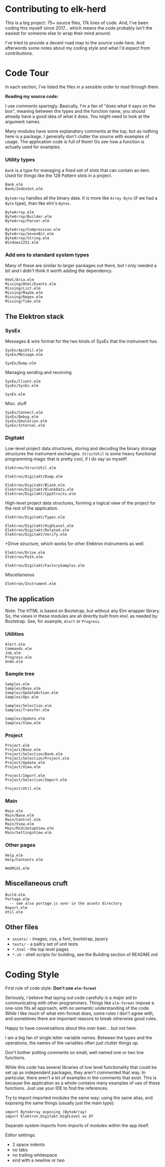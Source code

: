 #  Contributing to elk-herd

This is a big project: 75+ source files, 17k lines of code.  And, I've been
coding this myself since 2017... which means the code probably isn't the
easiest for someone else to wrap their mind around.

I've tried to provide a decent road map to the source code here. And afterwords
some notes about my coding style and what I'd expect from contributions.



# Code Tour

In each section, I've listed the files in a sensible order to read through
them.

**Reading my source code:**

I use comments sparingly. Basically, I'm a fan of "does what it says on the
box", meaning between the types and the function name, you should already
have a good idea of what it does. You might need to look at the argument names.

Many modules have some explanatory comments at the top, but as nothing here is
a package, I generally don't clutter the source with examples of usage. The
application code is full of them! Go see how a function is actually used for
examples.

### Utility types

`Bank` is a type for managing a fixed set of slots that can contain an item.
Used for things like the 128 Pattern slots in a project.

    Bank.elm
    Bank/IndexSet.elm

`ByteArray` handles all the binary data. It is more like `Array Byte` (if we
had a `Byte` type), than like elm's `Bytes`.

    ByteArray.elm
    ByteArray/Builder.elm
    ByteArray/Parser.elm

    ByteArray/Compression.elm
    ByteArray/SevenBit.elm
    ByteArray/String.elm
    Windows1252.elm

### Add ons to standard system types

Many of these are similar to larger packages out there, but I only needed a bit
and I didn't think it worth adding the dependency.

    Html/Aria.elm
    Missing/Html/Events.elm
    Missing/List.elm
    Missing/Maybe.elm
    Missing/Regex.elm
    Missing/Time.elm

## The Elektron stack

### SysEx

Messages & wire format for the two kinds of SysEx that the instrument has.

    SysEx/ApiUtil.elm
    SysEx/Message.elm

    SysEx/Dump.elm

Managing sending and receiving

    SysEx/Client.elm
    SysEx/SysEx.elm

    SysEx.elm

Misc. stuff

    SysEx/Connect.elm
    SysEx/Debug.elm
    SysEx/Emulation.elm
    SysEx/Internal.elm


### Digitakt

Low-level project data structures, storing and decoding the binary storage
structures the instrument exchanges.  `StructUtil` is some heavy functional
programming magic that is pretty cool, if I do say so myself!

    Elektron/StructUtil.elm

    Elektron/Digitakt/Dump.elm

    Elektron/Digitakt/Blank.elm
    Elektron/Digitakt/BlankData.elm
    Elektron/Digitakt/CppStructs.elm

High-level project data structures, forming a logical view of the project
for the rest of the application.

    Elektron/Digitakt/Types.elm

    Elektron/Digitakt/HighLevel.elm
    Elektron/Digitakt/Related.elm
    Elektron/Digitakt/Verify.elm

+Drive structure, which works for other Elektron instruments as well.

    Elektron/Drive.elm
    Elektron/Path.elm

    Elektron/Digitakt/FactorySamples.elm

Miscellaneous

    Elektron/Instrument.elm

## The application

Note: The HTML is based on Bootstrap, but without any Elm wrapper library.
So, the views in these modules are all directly built from `Html` as needed
by Bootstrap. See, for example, `Alert` or `Progress`.

### Utilities

    Alert.elm
    Commands.elm
    Job.elm
    Progress.elm
    Undo.elm

### Sample tree

    Samples.elm
    Samples/Base.elm
    Samples/UpdateAction.elm
    Samples/Ops.elm

    Samples/Selection.elm
    Samples/Transfer.elm

    Samples/Update.elm
    Samples/View.elm

### Project

    Project.elm
    Project/Base.elm
    Project/Selection/Bank.elm
    Project/Selection/Project.elm
    Project/Update.elm
    Project/View.elm

    Project/Import.elm
    Project/Selection/Import.elm

    Project/Util.elm

### Main

    Main.elm
    Main/Base.elm
    Main/Control.elm
    Main/View.elm
    Main/MidiSetupView.elm
    Main/SettingsView.elm

### Other pages

    Help.elm
    Help/Contents.elm

    WebMidi.elm

## Miscellaneous cruft

    Build.elm
    Portage.elm
      -- see also portage.js over in the assets directory
    Report.elm
    Util.elm


## Other files

  * `assets/` - images, css, a font, bootstrap, jquery
  * `tests/` - a paltry set of unit tests
  * `*.html` - the top level pages
  * `*.sh` - shell scripts for building, see the Building section of README.md

# Coding Style

First rule of code style: **Don't use `elm-format`**

Seriously, I believe that laying out code carefully is a major aid to
communicating with other programmers. Things like `elm-format` impose a
one-size fits all approach, with no semantic understanding of the code. While
I like much of what elm-format does, some rules I don't agree with, and
sometimes there are important reasons to break otherwise good rules.

Happy to have conversations about this over beer... but not here.

I am a big fan of single letter variable names. Between the types and the
operations, the names of the variables often just clutter things up.

Don't bother putting comments on small, well named one or two line functions.

While this code has several libraries of low level functionality that could be
set up as independent packages, they aren't commented that way. In particular,
there aren't a lot of examples in the comments that exist. This is because
the application as a whole contains many examples of use of these functions.
Just use your IDE to find the references.

Try to import imported modules the same way: using the same alias, and exposing
the same things (usually just the main type):

    import ByteArray exposing (ByteArray)
    import Elektron.Digitakt.HighLevel as DT

Separate system imports from imports of modules within the app itself.

Editor settings:
  * 2 space indents
  * no tabs
  * no trailing whitespace
  * end with a newline or two

